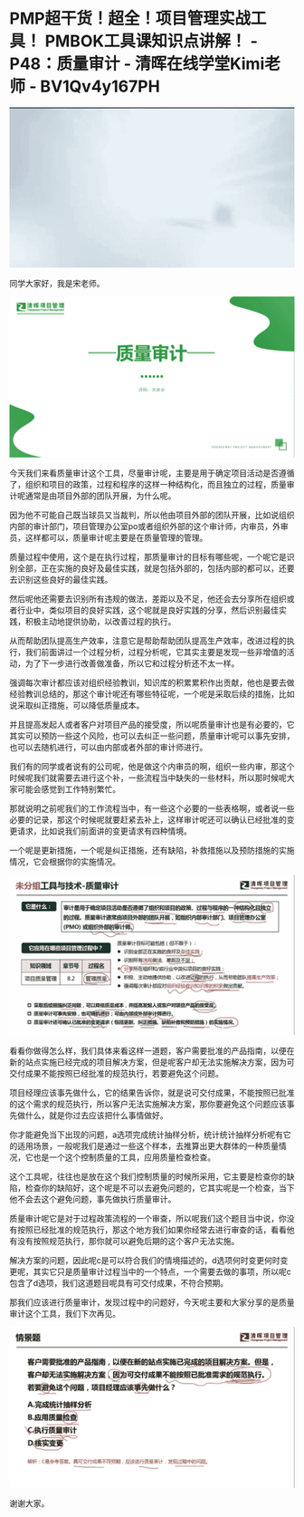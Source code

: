 # PMP超干货！超全！项目管理实战工具！ PMBOK工具课知识点讲解！ - P48：质量审计 - 清晖在线学堂Kimi老师 - BV1Qv4y167PH

![](img/6605fbd1855c1cde80c373427288f7b0_0.png)

同学大家好，我是宋老师。

![](img/6605fbd1855c1cde80c373427288f7b0_2.png)

今天我们来看质量审计这个工具，尽量审计呢，主要是用于确定项目活动是否遵循了，组织和项目的政策，过程和程序的这样一种结构化，而且独立的过程，质量审计呢通常是由项目外部的团队开展，为什么呢。

因为他不可能自己既当球员又当裁判，所以他由项目外部的团队开展，比如说组织内部的审计部门，项目管理办公室po或者组织外部的这个审计师，内审员，外审员，这样都可以，质量审计呢主要是在质量管理的管理。

质量过程中使用，这个是在执行过程，那质量审计的目标有哪些呢，一个呢它是识别全部，正在实施的良好及最佳实践，就是包括外部的，包括内部的都可以，还要去识别这些良好的最佳实践。

然后呢他还需要去识别所有违规的做法，差距以及不足，他还会去分享所在组织或者行业中，类似项目的良好实践，这个呢就是良好实践的分享，然后识别最佳实践，积极主动地提供协助，以改善过程的执行。

从而帮助团队提高生产效率，注意它是帮助帮助团队提高生产效率，改进过程的执行，我们前面讲过一个过程分析，过程分析呢，它其实主要是发现一些非增值的活动，为了下一步进行改善做准备，所以它和过程分析还不太一样。

强调每次审计都应该对组织经验教训，知识库的积累累积作出贡献，他也是要去做经验教训总结的，那这个审计呢还有哪些特征呢，一个呢是采取后续的措施，比如说采取纠正措施，可以降低质量成本。

并且提高发起人或者客户对项目产品的接受度，所以呢质量审计也是有必要的，它其实可以预防一些这个风险，也可以去纠正一些问题，质量审计呢可以事先安排，也可以去随机进行，可以由内部或者外部的审计师进行。

我们有的同学或者说有的公司呢，他是做这个内审员的啊，组织一些内审，那这个时候呢我们就需要去进行这个补，一些流程当中缺失的一些材料，所以那时候呢大家可能会感觉到工作特别繁忙。

那就说明之前呢我们的工作流程当中，有一些这个必要的一些表格啊，或者说一些必要的记录，那这个时候呢就要赶紧去补上，这样审计呢还可以确认已经批准的变更请求，比如说我们前面讲的变更请求有四种情境。

一个呢是更新措施，一个呢是纠正措施，还有缺陷，补救措施以及预防措施的实施情况，它会根据你的实施情况。

![](img/6605fbd1855c1cde80c373427288f7b0_4.png)

看看你做得怎么样，我们具体来看这样一道题，客户需要批准的产品指南，以便在新的站点实施已经完成的项目解决方案，但是呢客户却无法实施解决方案，因为可交付成果不能按照已经批准的规范执行，若要避免这个问题。

项目经理应该事先做什么，它的结果告诉你，就是说可交付成果，不能按照已批准的这个需求的规范执行，所以客户无法实施解决方案，那你要避免这个问题应该事先做什么，就是你过去应该把什么事情做好。

你才能避免当下出现的问题，a选项完成统计抽样分析，统计统计抽样分析呢有它的适用场景，一般呢我们是通过一些这个样本，去推算出更大群体的一种质量情况，它也是一个这个控制质量的工具，应用质量检查检查。

这个工具呢，往往也是放在这个我们控制质量的时候所采用，它主要是检查你的缺陷，检查你的缺陷好，这个呢是不可以去避免问题的，它其实呢是一个检查，当下他不会去这个避免问题，事先做执行质量审计。

质量审计呢它是对于过程政策流程的一个审查，所以呢我们这个题目当中说，你没有按照已经批准的规范执行，那这个地方我们如果你经常去进行审查的话，看看他有没有按照规范执行，那你就可以避免后期的这个客户无法实施。

解决方案的问题，因此呢c是可以符合我们的情境描述的，d选项何时变更何时变更呢，其实它只是质量审计过程当中的一个特点，一个需要去做的事项，所以呢c包含了d选项，我们这道题目呢具有可交付成果，不符合预期。

那我们应该进行质量审计，发现过程中的问题好，今天呢主要和大家分享的是质量审计这个工具，我们下次再见。

![](img/6605fbd1855c1cde80c373427288f7b0_6.png)

谢谢大家。